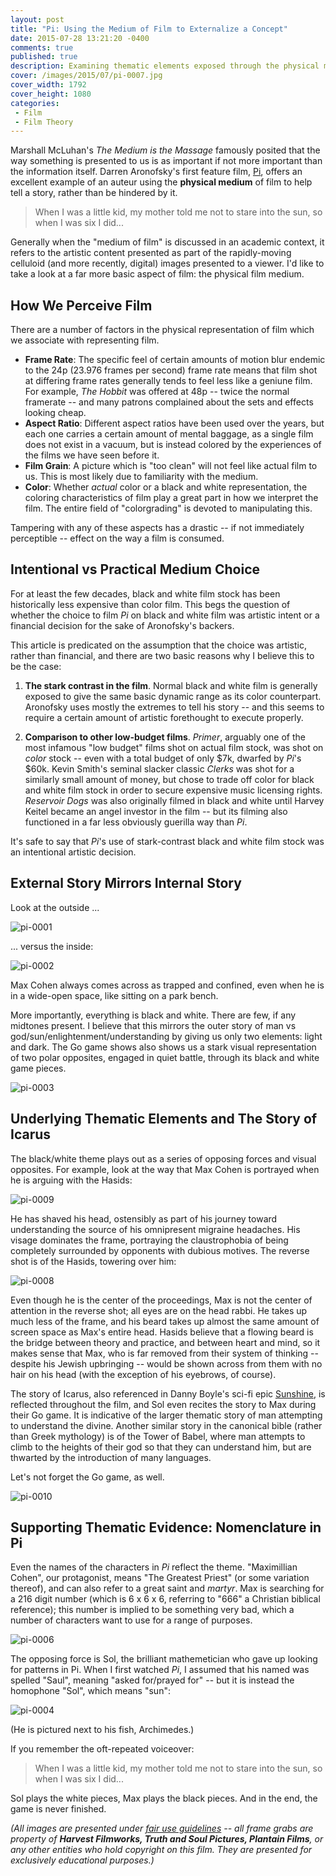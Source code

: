 ```yaml
---
layout: post
title: "Pi: Using the Medium of Film to Externalize a Concept"
date: 2015-07-28 13:21:20 -0400
comments: true
published: true
description: Examining thematic elements exposed through the physical medium of Darren Aronofsky's "Pi"
cover: /images/2015/07/pi-0007.jpg
cover_width: 1792
cover_height: 1080
categories: 
 - Film
 - Film Theory
---
```


Marshall McLuhan's *The Medium is the Massage* famously posited that the way something is presented to us is as important if not more important than the information itself. Darren Aronofsky's first feature film, [Pi](http://www.imdb.com/title/tt0138704/), offers an excellent example of an auteur using the **physical medium** of film to help tell a story, rather than be hindered by it.

<!-- more -->

> When I was a little kid, my mother told me not to stare into the sun, so when I was six I did...

Generally when the "medium of film" is discussed in an academic context, it refers to the artistic content presented as part of the rapidly-moving celluloid (and more recently, digital) images presented to a viewer. I'd like to take a look at a far more basic aspect of film: the physical film medium.

## How We Perceive Film

There are a number of factors in the physical representation of film which we associate with representing film.

 * **Frame Rate**: The specific feel of certain amounts of motion blur endemic to the 24p (23.976 frames per second) frame rate means that film shot at differing frame rates generally tends to feel less like a geniune film. For example, *The Hobbit* was offered at 48p -- twice the normal framerate -- and many patrons complained about the sets and effects looking cheap.
 * **Aspect Ratio**: Different aspect ratios have been used over the years, but each one carries a certain amount of mental baggage, as a single film does not exist in a vacuum, but is instead colored by the experiences of the films we have seen before it.
 * **Film Grain**: A picture which is "too clean" will not feel like actual film to us. This is most likely due to familiarity with the medium.
 * **Color**: Whether *actual* color or a black and white representation, the coloring characteristics of film play a great part in how we interpret the film. The entire field of "colorgrading" is devoted to manipulating this.

Tampering with any of these aspects has a drastic -- if not immediately perceptible -- effect on the way a film is consumed. 

## Intentional vs Practical Medium Choice

For at least the few decades, black and white film stock has been historically less expensive than color film. This begs the question of whether the choice to film *Pi* on black and white film was artistic intent or a financial decision for the sake of Aronofsky's backers.

This article is predicated on the assumption that the choice was artistic, rather than financial, and there are two basic reasons why I believe this to be the case:

1) **The stark contrast in the film**. Normal black and white film is generally exposed to give the same basic dynamic range as its color counterpart. Aronofsky uses mostly the extremes to tell his story -- and this seems to require a certain amount of artistic forethought to execute properly.

2) **Comparison to other low-budget films**. *Primer*, arguably one of the most infamous "low budget" films shot on actual film stock, was shot on *color* stock -- even with a total budget of only $7k, dwarfed by *Pi*'s $60k. Kevin Smith's seminal slacker classic *Clerks* was shot for a similarly small amount of money, but chose to trade off color for black and white film stock in order to secure expensive music licensing rights. *Reservoir Dogs* was also originally filmed in black and white until Harvey Keitel became an angel investor in the film -- but its filming also functioned in a far less obviously guerilla way than *Pi*.

It's safe to say that *Pi*'s use of stark-contrast black and white film stock was an intentional artistic decision.

## External Story Mirrors Internal Story

Look at the outside ...

![pi-0001](/images/2015/07/pi-0001.jpg)  

... versus the inside:

![pi-0002](/images/2015/07/pi-0002.jpg)  

Max Cohen always comes across as trapped and confined, even when he is in a wide-open space, like sitting on a park bench.

More importantly, everything is black and white. There are few, if any midtones present. I believe that this mirrors the outer story of man vs god/sun/enlightenment/understanding by giving us only two elements: light and dark. The Go game shows also shows us a stark visual representation of two polar opposites, engaged in quiet battle, through its black and white game pieces.

![pi-0003](/images/2015/07/pi-0003.jpg)  

## Underlying Thematic Elements and The Story of Icarus

The black/white theme plays out as a series of opposing forces and visual opposites. For example, look at the way that Max Cohen is portrayed when he is arguing with the Hasids:

![pi-0009](/images/2015/07/pi-0009.jpg)  

He has shaved his head, ostensibly as part of his journey toward understanding the source of his omnipresent migraine headaches. His visage dominates the frame, portraying the claustrophobia of being completely surrounded by opponents with dubious motives. The reverse shot is of the Hasids, towering over him:

![pi-0008](/images/2015/07/pi-0008.jpg)  

Even though he is the center of the proceedings, Max is not the center of attention in the reverse shot; all eyes are on the head rabbi. He takes up much less of the frame, and his beard takes up almost the same amount of screen space as Max's entire head. Hasids believe that a flowing beard is the bridge between theory and practice, and between heart and mind, so it makes sense that Max, who is far removed from their system of thinking -- despite his Jewish upbringing -- would be shown across from them with no hair on his head (with the exception of his eyebrows, of course).

The story of Icarus, also referenced in Danny Boyle's sci-fi epic [Sunshine](http://www.imdb.com/title/tt0448134/), is reflected throughout the film, and Sol even recites the story to Max during their Go game. It is indicative of the larger thematic story of man attempting to understand the divine. Another similar story in the canonical bible (rather than Greek mythology) is of the Tower of Babel, where man attempts to climb to the heights of their god so that they can understand him, but are thwarted by the introduction of many languages.

Let's not forget the Go game, as well.

![pi-0010](/images/2015/07/pi-0010.jpg)  

## Supporting Thematic Evidence: Nomenclature in Pi 

Even the names of the characters in *Pi* reflect the theme. "Maximillian Cohen", our protagonist, means "The Greatest Priest" (or some variation thereof), and can also refer to a great saint and *martyr*. Max is searching for a 216 digit number (which is 6 x 6 x 6, referring to "666" a Christian biblical reference); this number is implied to be something very bad, which a number of characters want to use for a range of purposes.

![pi-0006](/images/2015/07/pi-0006.jpg)  

The opposing force is Sol, the brilliant mathemetician who gave up looking for patterns in Pi. When I first watched *Pi*, I assumed that his named was spelled "Saul", meaning "asked for/prayed for" -- but it is instead the homophone "Sol", which means "sun":

![pi-0004](/images/2015/07/pi-0004.jpg)  

(He is pictured next to his fish, Archimedes.)

If you remember the oft-repeated voiceover:

> When I was a little kid, my mother told me not to stare into the sun, so when I was six I did...

Sol plays the white pieces, Max plays the black pieces. And in the end, the game is never finished.

*(All images are presented under [fair use guidelines](http://libguides.mit.edu/usingimages) -- all frame grabs are property of **Harvest Filmworks, Truth and Soul Pictures, Plantain Films**, or any other entities who hold copyright on this film. They are presented for exclusively educational purposes.)*
